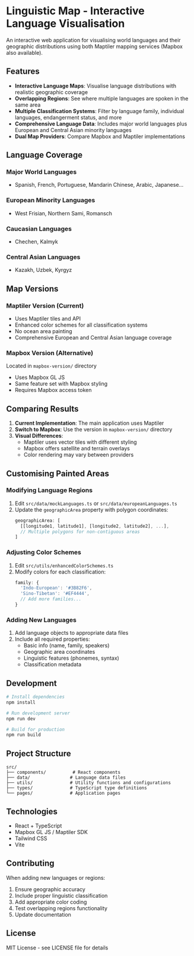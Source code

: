 
# Linguistic Map - Interactive Language Visualisation

An interactive web application for visualising world languages and their geographic distributions using both Maptiler mapping services (Mapbox also available).

## Features

- **Interactive Language Maps**: Visualise language distributions with realistic geographic coverage
- **Overlapping Regions**: See where multiple languages are spoken in the same area
- **Multiple Classification Systems**: Filter by language family, individual languages, endangerment status, and more
- **Comprehensive Language Data**: Includes major world languages plus European and Central Asian minority languages
- **Dual Map Providers**: Compare Mapbox and Maptiler implementations

## Language Coverage


### Major World Languages
- Spanish, French, Portuguese, Mandarin Chinese, Arabic, Japanese...

### European Minority Languages
- West Frisian, Northern Sami, Romansch

### Caucasian Languages
- Chechen, Kalmyk

### Central Asian Languages
- Kazakh, Uzbek, Kyrgyz

## Map Versions

### Maptiler Version (Current)
- Uses Maptiler tiles and API
- Enhanced color schemes for all classification systems
- No ocean area painting
- Comprehensive European and Central Asian language coverage

### Mapbox Version (Alternative)
Located in `mapbox-version/` directory
- Uses Mapbox GL JS
- Same feature set with Mapbox styling
- Requires Mapbox access token

## Comparing Results

1. **Current Implementation**: The main application uses Maptiler
2. **Switch to Mapbox**: Use the version in `mapbox-version/` directory
3. **Visual Differences**: 
   - Maptiler uses vector tiles with different styling
   - Mapbox offers satellite and terrain overlays
   - Color rendering may vary between providers

## Customising Painted Areas

### Modifying Language Regions
1. Edit `src/data/mockLanguages.ts` or `src/data/europeanLanguages.ts`
2. Update the `geographicArea` property with polygon coordinates:
   ```typescript
   geographicArea: [
     [[longitude1, latitude1], [longitude2, latitude2], ...],
     // Multiple polygons for non-contiguous areas
   ]
   ```

### Adjusting Color Schemes
1. Edit `src/utils/enhancedColorSchemes.ts`
2. Modify colors for each classification:
   ```typescript
   family: {
     'Indo-European': '#3B82F6',
     'Sino-Tibetan': '#EF4444',
     // Add more families...
   }
   ```

### Adding New Languages
1. Add language objects to appropriate data files
2. Include all required properties:
   - Basic info (name, family, speakers)
   - Geographic area coordinates
   - Linguistic features (phonemes, syntax)
   - Classification metadata

## Development

```bash
# Install dependencies
npm install

# Run development server
npm run dev

# Build for production
npm run build
```

## Project Structure

```
src/
├── components/          # React components
├── data/               # Language data files
├── utils/              # Utility functions and configurations
├── types/              # TypeScript type definitions
└── pages/              # Application pages
```

## Technologies

- React + TypeScript
- Mapbox GL JS / Maptiler SDK
- Tailwind CSS
- Vite

## Contributing

When adding new languages or regions:
1. Ensure geographic accuracy
2. Include proper linguistic classification
3. Add appropriate color coding
4. Test overlapping regions functionality
5. Update documentation

## License

MIT License - see LICENSE file for details
